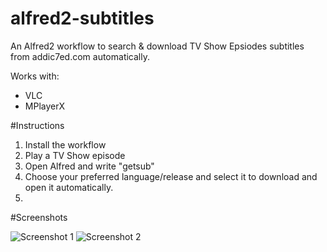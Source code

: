 alfred2-subtitles
=================

An Alfred2 workflow to search & download TV Show Epsiodes subtitles from addic7ed.com automatically.

Works with:
- VLC
- MPlayerX

#Instructions

1. Install the workflow
2. Play a TV Show episode 
3. Open Alfred and write "getsub"
4. Choose your preferred language/release and select it to download and open it automatically.
5. 

#Screenshots

![Screenshot 1](http://i.imgur.com/a5GP8k7.png)
![Screenshot 2](http://i.imgur.com/LMSNHth.png)
